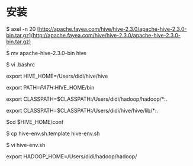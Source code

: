 # 安装

$  axel -n 20 [http://apache.fayea.com/hive/hive-2.3.0/apache-hive-2.3.0-bin.tar.gz](http://apache.fayea.com/hive/hive-2.3.0/apache-hive-2.3.0-bin.tar.gz)

$ mv apache-hive-2.3.0-bin hive

$ vi .bashrc

export HIVE\_HOME=/Users/didi/hive/hive

export PATH=$PATH:$HIVE\_HOME/bin

export CLASSPATH=$CLASSPATH:/Users/didi/hadoop/hadoop/\*:.

export CLASSPATH=$CLASSPATH:/Users/didi/hive/hive/lib/\*:.

$cd $HIVE\_HOME/conf

$   cp hive-env.sh.template hive-env.sh

$ vi hive-env.sh

export HADOOP\_HOME=/Users/didi/hadoop/hadoop/



